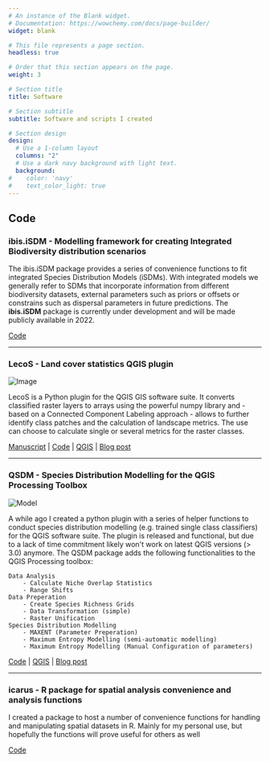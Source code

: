 ```yaml
---
# An instance of the Blank widget.
# Documentation: https://wowchemy.com/docs/page-builder/
widget: blank

# This file represents a page section.
headless: true

# Order that this section appears on the page.
weight: 3

# Section title
title: Software

# Section subtitle
subtitle: Software and scripts I created

# Section design
design:
  # Use a 1-column layout
  columns: "2"
  # Use a dark navy background with light text.
  background:
#    color: 'navy'
#    text_color_light: true
---
```


## Code
### ibis.iSDM - Modelling framework for creating Integrated Biodiversity distribution scenarios

The ibis.iSDM package provides a series of convenience functions to fit integrated Species Distribution Models (iSDMs). With integrated models we generally refer to SDMs that incorporate information from different biodiversity datasets, external parameters such as priors or offsets or constrains such as dispersal parameters in future predictions. The **ibis.iSDM** package is currently under development and will be made publicly available in 2022.

<i class="fab fa-r-project"></i> [Code](https://github.com/iiasa/ibis.iSDM)

___
### LecoS - Land cover statistics QGIS plugin

![Image](https://conservationecology.files.wordpress.com/2012/10/lecos_cor3.png)

LecoS is a Python plugin for the QGIS GIS software suite. It converts classified raster layers to arrays using the powerful numpy library and - based on a Connected Component Labeling approach - allows to further identify class patches and the calculation of landscape metrics. The use can choose to calculate single or several metrics for the raster classes.

<i class="fas fa-scroll"></i> [Manuscript](http://dx.doi.org/10.1016/j.ecoinf.2015.11.006) | <i class="fab fa-python"></i> [Code](https://github.com/Martin-Jung/LecoS) | <i class="fas fa-globe-africa"></i> [QGIS](https://plugins.qgis.org/plugins/LecoS/) | <i class="fab fa-wordpress"></i> [Blog post](https://conservationecology.wordpress.com/qgis-plugins-and-scripts/lecos-land-cover-statistics/)

___
### QSDM - Species Distribution Modelling for the QGIS Processing Toolbox

![Model](https://conservationecology.files.wordpress.com/2014/05/predlycaena_phlaeas.png)

A while ago I created a python plugin with a series of helper functions to conduct species distribution modelling (e.g. trained single class classifiers) for the QGIS software suite. The plugin is released and functional, but due to a lack of time commitment likely won't work on latest QGIS versions (> 3.0) anymore.
The QSDM package adds the following functionalities to the QGIS Processing toolbox:

    Data Analysis
        - Calculate Niche Overlap Statistics
        - Range Shifts
    Data Preperation
        - Create Species Richness Grids
        - Data Transformation (simple)
        - Raster Unification
    Species Distribution Modelling
        - MAXENT (Parameter Preperation)
        - Maximum Entropy Modelling (semi-automatic modelling)
        - Maximum Entropy Modelling (Manual Configuration of parameters)

<i class="fab fa-python"></i> [Code](https://github.com/Martin-Jung/QSDM) | <i class="fas fa-globe-africa"></i> [QGIS](https://plugins.qgis.org/plugins/QSDM/) | <i class="fab fa-wordpress"></i> [Blog post](https://conservationecology.wordpress.com/qgis-plugins-and-scripts/lecos-land-cover-statistics/)

___
### icarus - R package for spatial analysis convenience and analysis functions

I created a package to host a number of convenience functions for handling and manipulating spatial datasets in R. Mainly for my personal use, but hopefully the functions will prove useful for others as well

<i class="fab fa-r-project"></i> [Code](https://github.com/Martin-Jung/Icarus)
